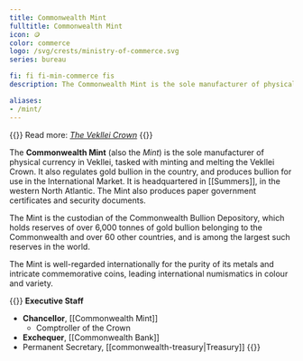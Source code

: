 ```yaml
---
title: Commonwealth Mint
fulltitle: Commonwealth Mint
icon: 🪙
color: commerce
logo: /svg/crests/ministry-of-commerce.svg
series: bureau

fi: fi fi-min-commerce fis
description: The Commonwealth Mint is the sole manufacturer of physical currency in Vekllei, as well as gold bullion and security documents.

aliases:
- /mint/
---
```

{{<note advice>}}
Read more: *[The Vekllei Crown](/stories/currency/)*
{{</note>}}

The <span class="fi fi-min-commerce fis"></span> **Commonwealth Mint** (also the *Mint*) is the sole manufacturer of physical currency in Vekllei, tasked with minting and melting the Vekllei Crown. It also regulates gold bullion in the country, and produces bullion for use in the International Market. It is headquartered in [[Summers]], in the western North Atlantic. The Mint also produces paper government certificates and security documents.

The Mint is the custodian of the Commonwealth Bullion Depository, which holds reserves of over 6,000 tonnes of gold bullion belonging to the Commonwealth and over 60 other countries, and is among the largest such reserves in the world.

The Mint is well-regarded internationally for the purity of its metals and intricate commemorative coins, leading international numismatics in colour and variety.

{{<note panel>}}
**Executive Staff**

* **Chancellor**, [[Commonwealth Mint]]
	* Comptroller of the Crown
* **Exchequer**, [[Commonwealth Bank]]
* Permanent Secretary, [[commonwealth-treasury|Treasury]]
{{</note>}}